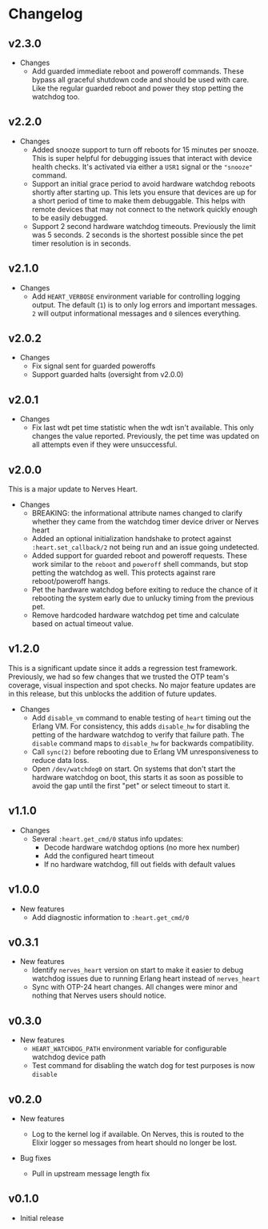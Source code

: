 # Changelog

## v2.3.0

* Changes
  * Add guarded immediate reboot and poweroff commands. These bypass all
    graceful shutdown code and should be used with care. Like the regular
    guarded reboot and power they stop petting the watchdog too.

## v2.2.0

* Changes
  * Added snooze support to turn off reboots for 15 minutes per snooze. This is
    super helpful for debugging issues that interact with device health checks.
    It's activated via either a `USR1` signal or the `"snooze"` command.
  * Support an initial grace period to avoid hardware watchdog reboots shortly
    after starting up. This lets you ensure that devices are up for a short
    period of time to make them debuggable. This helps with remote devices that
    may not connect to the network quickly enough to be easily debugged.
  * Support 2 second hardware watchdog timeouts. Previously the limit was 5
    seconds. 2 seconds is the shortest possible since the pet timer resolution
    is in seconds.

## v2.1.0

* Changes
  * Add `HEART_VERBOSE` environment variable for controlling logging output. The
    default (`1`) is to only log errors and important messages. `2` will output
    informational messages and `0` silences everything.

## v2.0.2

* Changes
  * Fix signal sent for guarded poweroffs
  * Support guarded halts (oversight from v2.0.0)

## v2.0.1

* Changes
  * Fix last wdt pet time statistic when the wdt isn't available. This only
    changes the value reported. Previously, the pet time was updated on all
    attempts even if they were unsuccessful.

## v2.0.0

This is a major update to Nerves Heart.

* Changes
  * BREAKING: the informational attribute names changed to clarify whether they
    came from the watchdog timer device driver or Nerves heart
  * Added an optional initialization handshake to protect against
    `:heart.set_callback/2` not being run and an issue going undetected.
  * Added support for guarded reboot and poweroff requests. These work similar
    to the `reboot` and `poweroff` shell commands, but stop petting the watchdog
    as well. This protects against rare reboot/poweroff hangs.
  * Pet the hardware watchdog before exiting to reduce the chance of it
    rebooting the system early due to unlucky timing from the previous pet.
  * Remove hardcoded hardware watchdog pet time and calculate based on actual
    timeout value.

## v1.2.0

This is a significant update since it adds a regression test framework.
Previously, we had so few changes that we trusted the OTP team's coverage,
visual inspection and spot checks. No major feature updates are in this release,
but this unblocks the addition of future updates.

* Changes
  * Add `disable_vm` command to enable testing of `heart` timing out the Erlang
    VM. For consistency, this adds `disable_hw` for disabling the petting of the
    hardware watchdog to verify that failure path. The `disable` command maps to
    `disable_hw` for backwards compatibility.
  * Call `sync(2)` before rebooting due to Erlang VM unresponsiveness to reduce
    data loss.
  * Open `/dev/watchdog0` on start. On systems that don't start the hardware
    watchdog on boot, this starts it as soon as possible to avoid the gap until
    the first "pet" or select timeout to start it.

## v1.1.0

* Changes
  * Several `:heart.get_cmd/0` status info updates:
    * Decode hardware watchdog options (no more hex number)
    * Add the configured heart timeout
    * If no hardware watchdog, fill out fields with default values

## v1.0.0

* New features
  * Add diagnostic information to `:heart.get_cmd/0`

## v0.3.1

* New features
  * Identify `nerves_heart` version on start to make it easier to debug watchdog
    issues due to running Erlang heart instead of `nerves_heart`
  * Sync with OTP-24 heart changes. All changes were minor and nothing that
    Nerves users should notice.

## v0.3.0

* New features
  * `HEART_WATCHDOG_PATH` environment variable for configurable watchdog device
    path
  * Test command for disabling the watch dog for test purposes is now `disable`

## v0.2.0

* New features
  * Log to the kernel log if available. On Nerves, this is routed to the Elixir
    logger so messages from heart should no longer be lost.

* Bug fixes
  * Pull in upstream message length fix

## v0.1.0

* Initial release
